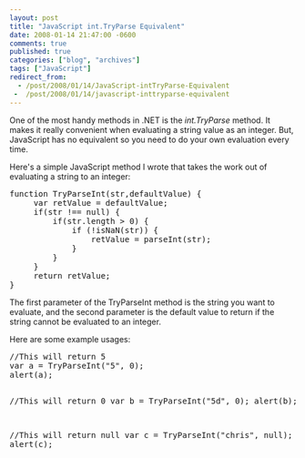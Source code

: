 ```yaml
---
layout: post
title: "JavaScript int.TryParse Equivalent"
date: 2008-01-14 21:47:00 -0600
comments: true
published: true
categories: ["blog", "archives"]
tags: ["JavaScript"]
redirect_from: 
  - /post/2008/01/14/JavaScript-intTryParse-Equivalent
 -  /post/2008/01/14/javascript-inttryparse-equivalent
---
```

<!-- more -->
<p>One of the most handy methods in .NET is the <em>int.TryParse</em> method. It makes it really convenient when evaluating a string value as an integer. But, JavaScript has no equivalent so you need to do your own evaluation every time.</p>
<p>Here's a simple JavaScript method I wrote that takes the work out of evaluating a string to an integer:</p>
<pre class="brush: js; first-line: 1; tab-size: 4; toolbar: false; ">function TryParseInt(str,defaultValue) {
     var retValue = defaultValue;
     if(str !== null) {
         if(str.length &gt; 0) {
             if (!isNaN(str)) {
                 retValue = parseInt(str);
             }
         }
     }
     return retValue;
}</pre>
<p>The first parameter of the TryParseInt method is the string you want to evaluate, and the second parameter is the default value to return if the string cannot be evaluated to an integer.</p>
<p>Here are some example usages:</p>
<pre class="brush: js; first-line: 1; tab-size: 4; toolbar: false; ">//This will return 5 
var a = TryParseInt("5", 0); 
alert(a); 

//This will return 0 
var b = TryParseInt("5d", 0); 
alert(b); 

//This will return null 
var c = TryParseInt("chris", null); 
alert(c);</pre>
